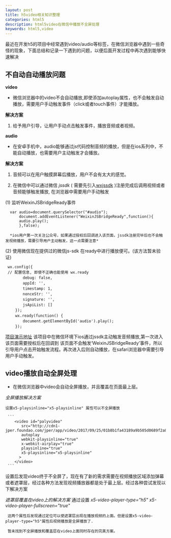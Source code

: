 ```yaml
---
layout: post
title: h5video相关知识整理
categories: html5
description: html5video在微信中播放不全屏处理
keywords: html5,video
---
```


最近在开发h5的项目中经常遇到video/audio等标签，在微信浏览器中遇到一些奇怪的现象，下面总结和记录一下遇到的问题，以便后面开发过程中再次遇到能够快速解决

## 不自动自动播放问题

**video**

* 微信浏览器中的video不会自动播放,即使添加autoplay属性，也不会触发自动播放，需要用户手动触发事件（click或者touch事件）才能播放。

 **解决方案**

  1. 给予用户引导，让用户手动点击触发事件，播放音频或者视频。

**audio**

* 在安卓手机中，audio能够通过js代码控制音频的播放，但是在ios系列中，不能自动播放，也需要用户主动触发才会播放。

 **解决方案**

1. 音频可以在用户触摸屏幕后播放，用户不会有太大的感觉。

2. 在微信中可以通过微信 *jssdk* ( 需要先引入[wxjssdk](http://res.wx.qq.com/open/js/jweixin-1.2.0.js) )注册完成后调用视频或者音频能够触发播放,
在浏览器中需要用户手动触发

  (1) 监听WeixinJSBridgeReady事件

      var audio=document.querySelector("#audio");
          document.addEventListener("WeixinJSBridgeReady",function(){
          audio.play();
          },false);

      *ios用户第一次关注公众号，如果通过授权后回调进入该页面，jssdk注册完毕后也不会触发视频播放，需要引导用户主动触发，这一点需要注意*

  (2) 使用微信现在提供过的微信js-sdk 在ready中进行播放便可。(该方法暂未验证)

     wx.config({
     // 配置信息, 即使不正确也能使用 wx.ready
     　　　　debug: false,
     　　　　appId: '',
     　　　　timestamp: 1,
     　　　　nonceStr: '',
     　　　　signature: '',
     　　　　jsApiList: []
     　　});
     　　wx.ready(function() {
     　　　　document.getElementById('audio').play();
     　　});

  [项目演示地址](https://www.newscctv.net/tap2cdn/video/activities/2017-10/guoqin_photo/index.html) 该项目中在微信环境下ios通过jssdk主动触发音频播放,第一次进入该页面需要授权后在回调到
该页面不会触发‘WeixinJSBridgeReady’事件，所以引导用户点击开始触发流程。再次进入后则自动播放，在safari浏览器中需要引导用户手动触发。

## video播放自动全屏处理

* 在微信浏览器中video会自动全屏播放，并且覆盖在页面最上层。

*全屏播放解决方案*

    设置x5-playsinline="x5-playsinline" 属性可以不全屏播放

     ```
        <video id="palyvideo"
           src="http://cdn1-jper.foundao.com/jper/app/video/2017/09/25/01b8b1fa43189a9b505d0689f2a879ab.mp4"
           autoplay
           webkit-playsinline="true"
           x-webkit-airplay="true"
           playsinline="true"
           x5-playsinline="x5-playsinline"
          >
        </video>
     ```

设置后发现video终于不全屏了，现在有了新的需求需要在视频播放区域添加弹幕或者遮罩层，经过各种方法发现视频播放器都是处于最上层。经过各种尝试发现以下解决方案

*遮罩层覆盖在video上的解决方案*
     通过设置
     *x5-video-player-type="h5"*
     *x5-video-player-fullscreen="true"*

     这两个属性后发现通过定位可以使遮罩层出现在播放视频的上面。但是设置x5-video-player-type="h5"属性后视频播放是全屏播放了.

     暂未找到不全屏播放和覆盖层在video上面同时存在的完美方案。